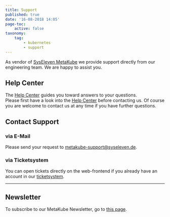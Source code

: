 ```yaml
---
title: Support
published: true
date: '16-08-2018 14:05'
page-toc:
    active: false
taxonomy:
    tag:
        - kubernetes
        - support
---
```


As vendor of [SysEleven MetaKube](https://www.syseleven.de/produkte-services/managed-kubernetes/) we provide support directly from our engineering team. We are happy to assist you.

## Help Center

The [Help Center](https://docs.syseleven.de/helpcenter/en/taxonomy?name=category&val=MetaKube) guides you toward answers to your questions.  
Please first have a look into the [Help Center](https://docs.syseleven.de/helpcenter/en/taxonomy?name=category&val=MetaKube) before contacting us. Of course you are welcome to contact us at any time if you have further questions.

## Contact Support

### via E-Mail

Please send your request to [metakube-support@syseleven.de](mailto:metakube-support@syseleven.de).

### via Ticketsystem

You can open tickets directly on the web-frontend if you already have an account in our [ticketsystem](https://helpdesk.syseleven.de/).

---

## Newsletter

To subscribe to our MetaKube Newsletter, go to [this page](http://mailings.syseleven.de/f/114065-190267/).
